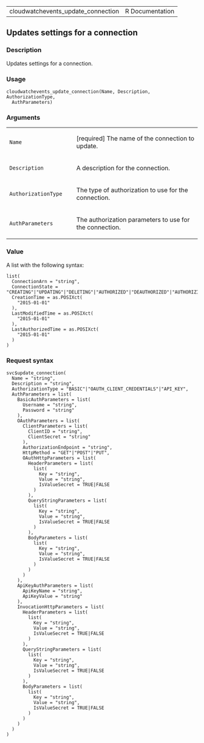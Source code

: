 <table style="width: 100%;">
<tbody>
<tr class="odd">
<td>cloudwatchevents_update_connection</td>
<td style="text-align: right;">R Documentation</td>
</tr>
</tbody>
</table>

## Updates settings for a connection

### Description

Updates settings for a connection.

### Usage

    cloudwatchevents_update_connection(Name, Description, AuthorizationType,
      AuthParameters)

### Arguments

<table>
<colgroup>
<col style="width: 35%" />
<col style="width: 65%" />
</colgroup>
<tbody>
<tr class="odd">
<td><code
id="cloudwatchevents_update_connection_:_Name">Name</code></td>
<td><p>[required] The name of the connection to update.</p></td>
</tr>
<tr class="even">
<td><code
id="cloudwatchevents_update_connection_:_Description">Description</code></td>
<td><p>A description for the connection.</p></td>
</tr>
<tr class="odd">
<td><code
id="cloudwatchevents_update_connection_:_AuthorizationType">AuthorizationType</code></td>
<td><p>The type of authorization to use for the connection.</p></td>
</tr>
<tr class="even">
<td><code
id="cloudwatchevents_update_connection_:_AuthParameters">AuthParameters</code></td>
<td><p>The authorization parameters to use for the connection.</p></td>
</tr>
</tbody>
</table>

### Value

A list with the following syntax:

    list(
      ConnectionArn = "string",
      ConnectionState = "CREATING"|"UPDATING"|"DELETING"|"AUTHORIZED"|"DEAUTHORIZED"|"AUTHORIZING"|"DEAUTHORIZING",
      CreationTime = as.POSIXct(
        "2015-01-01"
      ),
      LastModifiedTime = as.POSIXct(
        "2015-01-01"
      ),
      LastAuthorizedTime = as.POSIXct(
        "2015-01-01"
      )
    )

### Request syntax

    svc$update_connection(
      Name = "string",
      Description = "string",
      AuthorizationType = "BASIC"|"OAUTH_CLIENT_CREDENTIALS"|"API_KEY",
      AuthParameters = list(
        BasicAuthParameters = list(
          Username = "string",
          Password = "string"
        ),
        OAuthParameters = list(
          ClientParameters = list(
            ClientID = "string",
            ClientSecret = "string"
          ),
          AuthorizationEndpoint = "string",
          HttpMethod = "GET"|"POST"|"PUT",
          OAuthHttpParameters = list(
            HeaderParameters = list(
              list(
                Key = "string",
                Value = "string",
                IsValueSecret = TRUE|FALSE
              )
            ),
            QueryStringParameters = list(
              list(
                Key = "string",
                Value = "string",
                IsValueSecret = TRUE|FALSE
              )
            ),
            BodyParameters = list(
              list(
                Key = "string",
                Value = "string",
                IsValueSecret = TRUE|FALSE
              )
            )
          )
        ),
        ApiKeyAuthParameters = list(
          ApiKeyName = "string",
          ApiKeyValue = "string"
        ),
        InvocationHttpParameters = list(
          HeaderParameters = list(
            list(
              Key = "string",
              Value = "string",
              IsValueSecret = TRUE|FALSE
            )
          ),
          QueryStringParameters = list(
            list(
              Key = "string",
              Value = "string",
              IsValueSecret = TRUE|FALSE
            )
          ),
          BodyParameters = list(
            list(
              Key = "string",
              Value = "string",
              IsValueSecret = TRUE|FALSE
            )
          )
        )
      )
    )
